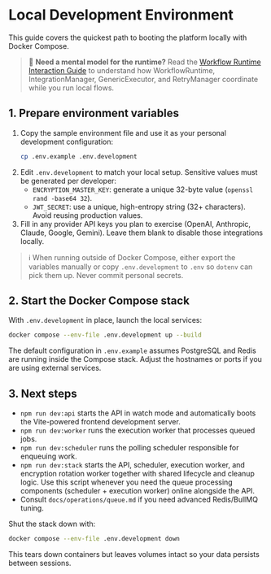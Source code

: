 # Local Development Environment

This guide covers the quickest path to booting the platform locally with Docker Compose.

> 📘 **Need a mental model for the runtime?** Read the [Workflow Runtime Interaction Guide](./architecture/workflow-runtime-interactions.md) to understand how WorkflowRuntime, IntegrationManager, GenericExecutor, and RetryManager coordinate while you run local flows.

## 1. Prepare environment variables

1. Copy the sample environment file and use it as your personal development configuration:
   ```bash
   cp .env.example .env.development
   ```
2. Edit `.env.development` to match your local setup. Sensitive values must be generated per developer:
   - `ENCRYPTION_MASTER_KEY`: generate a unique 32-byte value (`openssl rand -base64 32`).
   - `JWT_SECRET`: use a unique, high-entropy string (32+ characters). Avoid reusing production values.
3. Fill in any provider API keys you plan to exercise (OpenAI, Anthropic, Claude, Google, Gemini). Leave them blank to disable those integrations locally.

> ℹ️  When running outside of Docker Compose, either export the variables manually or copy `.env.development` to `.env` so `dotenv` can pick them up. Never commit personal secrets.

## 2. Start the Docker Compose stack

With `.env.development` in place, launch the local services:

```bash
docker compose --env-file .env.development up --build
```

The default configuration in `.env.example` assumes PostgreSQL and Redis are running inside the Compose stack. Adjust the hostnames or ports if you are using external services.

## 3. Next steps

- `npm run dev:api` starts the API in watch mode and automatically boots the Vite-powered frontend
  development server.
- `npm run dev:worker` runs the execution worker that processes queued jobs.
- `npm run dev:scheduler` runs the polling scheduler responsible for enqueuing work.
- `npm run dev:stack` starts the API, scheduler, execution worker, and encryption rotation worker
  together with shared lifecycle and cleanup logic. Use this script whenever you need the queue
  processing components (scheduler + execution worker) online alongside the API.
- Consult `docs/operations/queue.md` if you need advanced Redis/BullMQ tuning.

Shut the stack down with:

```bash
docker compose --env-file .env.development down
```

This tears down containers but leaves volumes intact so your data persists between sessions.
